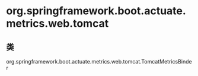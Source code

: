 # org.springframework.boot.actuate.metrics.web.tomcat

## 类

org.springframework.boot.actuate.metrics.web.tomcat.TomcatMetricsBinder




